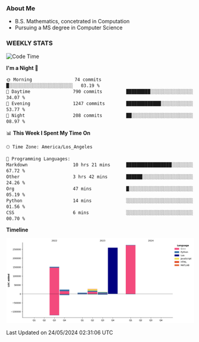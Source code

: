 ### About Me

- B.S. Mathematics, concetrated in Computation
- Pursuing a MS degree in Computer Science


### WEEKLY STATS
<!--START_SECTION:waka-->
![Code Time](http://img.shields.io/badge/Code%20Time-87%20hrs%2042%20mins-blue)

**I'm a Night 🦉** 

```text
🌞 Morning                74 commits          █░░░░░░░░░░░░░░░░░░░░░░░░   03.19 % 
🌆 Daytime                790 commits         █████████░░░░░░░░░░░░░░░░   34.07 % 
🌃 Evening                1247 commits        █████████████░░░░░░░░░░░░   53.77 % 
🌙 Night                  208 commits         ██░░░░░░░░░░░░░░░░░░░░░░░   08.97 % 
```


📊 **This Week I Spent My Time On** 

```text
🕑︎ Time Zone: America/Los_Angeles

💬 Programming Languages: 
Markdown                 10 hrs 21 mins      █████████████████░░░░░░░░   67.72 % 
Other                    3 hrs 42 mins       ██████░░░░░░░░░░░░░░░░░░░   24.26 % 
Org                      47 mins             █░░░░░░░░░░░░░░░░░░░░░░░░   05.19 % 
Python                   14 mins             ░░░░░░░░░░░░░░░░░░░░░░░░░   01.56 % 
CSS                      6 mins              ░░░░░░░░░░░░░░░░░░░░░░░░░   00.70 % 
```

**Timeline**

![Lines of Code chart](https://raw.githubusercontent.com/nickocruzm/nickocruzm/main/assets/bar_graph.png)


 Last Updated on 24/05/2024 02:31:06 UTC
<!--END_SECTION:waka-->

